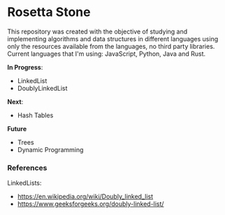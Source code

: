 # Rosetta Stone

This repository was created with the objective of studying and implementing algorithms and data structures in different languages using only the resources available from the languages, no third party libraries. Current languages that I'm using: JavaScript, Python, Java and Rust.

**In Progress**:
-   LinkedList
-	DoublyLinkedList

**Next**:
-	Hash Tables

**Future**
-   Trees
-   Dynamic Programming

### References
LinkedLists:
-   https://en.wikipedia.org/wiki/Doubly_linked_list
-   https://www.geeksforgeeks.org/doubly-linked-list/
